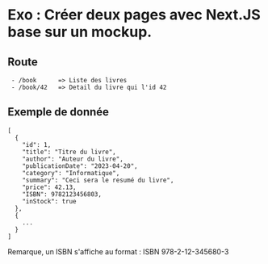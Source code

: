 # Exo : Créer deux pages avec Next.JS base sur un mockup.

## Route
```
 - /book      => Liste des livres
 - /book/42   => Detail du livre qui l'id 42
```

## Exemple de donnée
```
[
  {
    "id": 1,
    "title": "Titre du livre",
    "author": "Auteur du livre",
    "publicationDate": "2023-04-20",
    "category": "Informatique",
    "summary": "Ceci sera le resumé du livre",
    "price": 42.13,
    "ISBN": 9782123456803,
    "inStock": true
  },
  {
    ...
  }
]
```

Remarque, un ISBN s'affiche au format : ISBN 978-2-12-345680-3